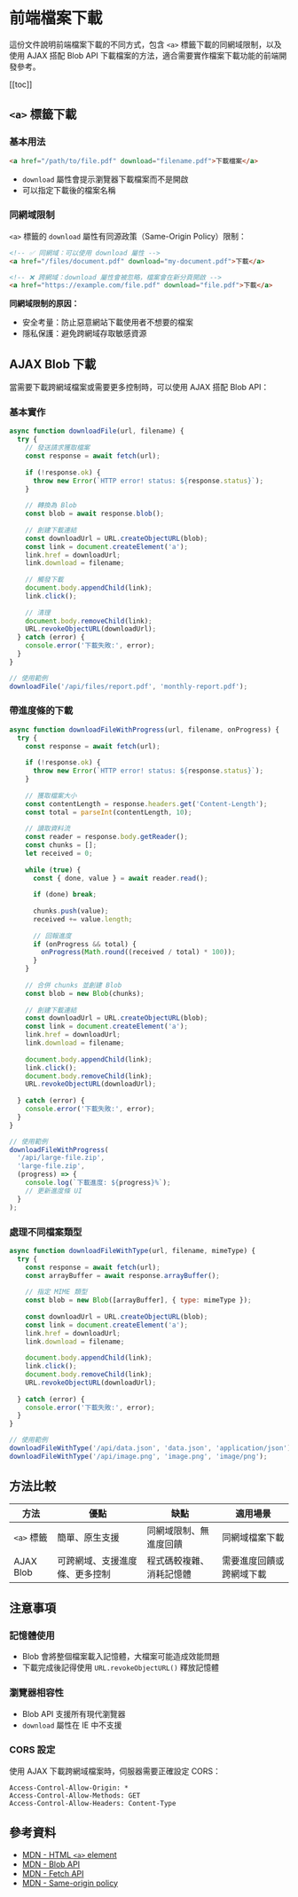 # 前端檔案下載

這份文件說明前端檔案下載的不同方式，包含 `<a>` 標籤下載的同網域限制，以及使用 AJAX 搭配 Blob API 下載檔案的方法，適合需要實作檔案下載功能的前端開發參考。

[[toc]]

## `<a>` 標籤下載

### 基本用法

```html
<a href="/path/to/file.pdf" download="filename.pdf">下載檔案</a>
```

- `download` 屬性會提示瀏覽器下載檔案而不是開啟
- 可以指定下載後的檔案名稱

### 同網域限制

`<a>` 標籤的 `download` 屬性有同源政策（Same-Origin Policy）限制：

```html
<!-- ✅ 同網域：可以使用 download 屬性 -->
<a href="/files/document.pdf" download="my-document.pdf">下載</a>

<!-- ❌ 跨網域：download 屬性會被忽略，檔案會在新分頁開啟 -->
<a href="https://example.com/file.pdf" download="file.pdf">下載</a>
```

**同網域限制的原因：**
- 安全考量：防止惡意網站下載使用者不想要的檔案
- 隱私保護：避免跨網域存取敏感資源

## AJAX Blob 下載

當需要下載跨網域檔案或需要更多控制時，可以使用 AJAX 搭配 Blob API：

### 基本實作

```javascript
async function downloadFile(url, filename) {
  try {
    // 發送請求獲取檔案
    const response = await fetch(url);
    
    if (!response.ok) {
      throw new Error(`HTTP error! status: ${response.status}`);
    }
    
    // 轉換為 Blob
    const blob = await response.blob();
    
    // 創建下載連結
    const downloadUrl = URL.createObjectURL(blob);
    const link = document.createElement('a');
    link.href = downloadUrl;
    link.download = filename;
    
    // 觸發下載
    document.body.appendChild(link);
    link.click();
    
    // 清理
    document.body.removeChild(link);
    URL.revokeObjectURL(downloadUrl);
  } catch (error) {
    console.error('下載失敗:', error);
  }
}

// 使用範例
downloadFile('/api/files/report.pdf', 'monthly-report.pdf');
```

### 帶進度條的下載

```javascript
async function downloadFileWithProgress(url, filename, onProgress) {
  try {
    const response = await fetch(url);
    
    if (!response.ok) {
      throw new Error(`HTTP error! status: ${response.status}`);
    }
    
    // 獲取檔案大小
    const contentLength = response.headers.get('Content-Length');
    const total = parseInt(contentLength, 10);
    
    // 讀取資料流
    const reader = response.body.getReader();
    const chunks = [];
    let received = 0;
    
    while (true) {
      const { done, value } = await reader.read();
      
      if (done) break;
      
      chunks.push(value);
      received += value.length;
      
      // 回報進度
      if (onProgress && total) {
        onProgress(Math.round((received / total) * 100));
      }
    }
    
    // 合併 chunks 並創建 Blob
    const blob = new Blob(chunks);
    
    // 創建下載連結
    const downloadUrl = URL.createObjectURL(blob);
    const link = document.createElement('a');
    link.href = downloadUrl;
    link.download = filename;
    
    document.body.appendChild(link);
    link.click();
    document.body.removeChild(link);
    URL.revokeObjectURL(downloadUrl);
    
  } catch (error) {
    console.error('下載失敗:', error);
  }
}

// 使用範例
downloadFileWithProgress(
  '/api/large-file.zip',
  'large-file.zip',
  (progress) => {
    console.log(`下載進度: ${progress}%`);
    // 更新進度條 UI
  }
);
```

### 處理不同檔案類型

```javascript
async function downloadFileWithType(url, filename, mimeType) {
  try {
    const response = await fetch(url);
    const arrayBuffer = await response.arrayBuffer();
    
    // 指定 MIME 類型
    const blob = new Blob([arrayBuffer], { type: mimeType });
    
    const downloadUrl = URL.createObjectURL(blob);
    const link = document.createElement('a');
    link.href = downloadUrl;
    link.download = filename;
    
    document.body.appendChild(link);
    link.click();
    document.body.removeChild(link);
    URL.revokeObjectURL(downloadUrl);
    
  } catch (error) {
    console.error('下載失敗:', error);
  }
}

// 使用範例
downloadFileWithType('/api/data.json', 'data.json', 'application/json');
downloadFileWithType('/api/image.png', 'image.png', 'image/png');
```

## 方法比較

| 方法 | 優點 | 缺點 | 適用場景 |
|------|------|------|----------|
| `<a>` 標籤 | 簡單、原生支援 | 同網域限制、無進度回饋 | 同網域檔案下載 |
| AJAX Blob | 可跨網域、支援進度條、更多控制 | 程式碼較複雜、消耗記憶體 | 需要進度回饋或跨網域下載 |

## 注意事項

### 記憶體使用
- Blob 會將整個檔案載入記憶體，大檔案可能造成效能問題
- 下載完成後記得使用 `URL.revokeObjectURL()` 釋放記憶體

### 瀏覽器相容性
- Blob API 支援所有現代瀏覽器
- `download` 屬性在 IE 中不支援

### CORS 設定
使用 AJAX 下載跨網域檔案時，伺服器需要正確設定 CORS：

```http
Access-Control-Allow-Origin: *
Access-Control-Allow-Methods: GET
Access-Control-Allow-Headers: Content-Type
```

## 參考資料

- [MDN - HTML `<a>` element](https://developer.mozilla.org/en-US/docs/Web/HTML/Element/a)
- [MDN - Blob API](https://developer.mozilla.org/en-US/docs/Web/API/Blob)
- [MDN - Fetch API](https://developer.mozilla.org/en-US/docs/Web/API/Fetch_API)
- [MDN - Same-origin policy](https://developer.mozilla.org/en-US/docs/Web/Security/Same-origin_policy)